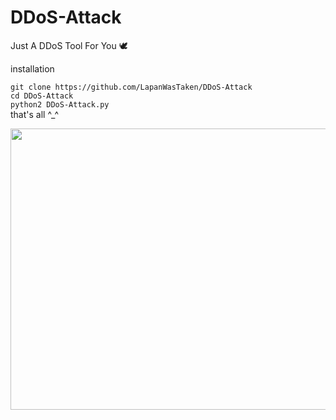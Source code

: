 # DDoS-Attack
Just A DDoS Tool For You 🕊️

installation

` git clone https://github.com/LapanWasTaken/DDoS-Attack `
<br>
` cd DDoS-Attack `
<br>
` python2 DDoS-Attack.py `
<br>
 that's all ^_^ 
 
<img src="https://i.pinimg.com/originals/00/07/fd/0007fde98cf076bcc47f5fa59a04707f.gif" width="815px" height="450px"></img>

